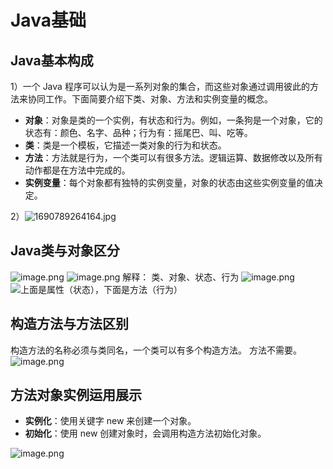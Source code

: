 # Java基础
## Java基本构成
1）一个 Java 程序可以认为是一系列对象的集合，而这些对象通过调用彼此的方法来协同工作。下面简要介绍下类、对象、方法和实例变量的概念。

- **对象**：对象是类的一个实例，有状态和行为。例如，一条狗是一个对象，它的状态有：颜色、名字、品种；行为有：摇尾巴、叫、吃等。
- **类**：类是一个模板，它描述一类对象的行为和状态。
- **方法**：方法就是行为，一个类可以有很多方法。逻辑运算、数据修改以及所有动作都是在方法中完成的。
- **实例变量**：每个对象都有独特的实例变量，对象的状态由这些实例变量的值决定。

2）![1690789264164.jpg](https://cdn.nlark.com/yuque/0/2023/jpeg/38420467/1690789269828-1b411680-4994-48ee-bedf-b55213e16437.jpeg#averageHue=%23f0efef&clientId=uce8d3ae6-9553-4&from=paste&height=260&id=ufd483335&originHeight=292&originWidth=757&originalType=binary&ratio=1.125&rotation=0&showTitle=false&size=81499&status=done&style=none&taskId=u46a4c7f0-7288-45b8-bf5c-210295bcb87&title=&width=672.8888888888889)

## Java类与对象区分
![image.png](https://cdn.nlark.com/yuque/0/2023/png/38420467/1690790773832-bc9336a9-ff0d-4886-b3ee-b9e01c2870fc.png#averageHue=%23d7d3c3&clientId=uce8d3ae6-9553-4&from=paste&height=557&id=u3fbb9050&originHeight=627&originWidth=857&originalType=binary&ratio=1.125&rotation=0&showTitle=false&size=377997&status=done&style=none&taskId=uecf47475-f2b3-4e6e-8993-07d8ba6d8ef&title=&width=761.7777777777778)
![image.png](https://cdn.nlark.com/yuque/0/2023/png/38420467/1690790902633-117ea255-b373-42eb-a0ed-bde65d82e903.png#averageHue=%23f8f4f1&clientId=u1634f63d-31e3-4&from=paste&height=558&id=u6ca4819f&originHeight=628&originWidth=986&originalType=binary&ratio=1.125&rotation=0&showTitle=false&size=82439&status=done&style=none&taskId=u9f45562b-d1c0-4e94-9fea-cf888fdaef1&title=&width=876.4444444444445)
解释：
类、对象、状态、行为
![image.png](https://cdn.nlark.com/yuque/0/2023/png/38420467/1690791104409-67a10530-223e-4d2e-bc48-e751ca5e0984.png#averageHue=%23f5f2ee&clientId=u1634f63d-31e3-4&from=paste&height=553&id=u9265ea5a&originHeight=622&originWidth=1138&originalType=binary&ratio=1.125&rotation=0&showTitle=false&size=252211&status=done&style=none&taskId=udb221454-ea35-41df-8720-5fd04efba86&title=&width=1011.5555555555555)
![上面是属性（状态），下面是方法（行为）](https://cdn.nlark.com/yuque/0/2023/png/38420467/1690791172788-5f6ce00a-0f37-4c49-b442-57d29ced5b99.png#averageHue=%23f8f8f8&clientId=u1634f63d-31e3-4&from=paste&height=440&id=uc0d5361d&originHeight=495&originWidth=1146&originalType=binary&ratio=1.125&rotation=0&showTitle=true&size=33847&status=done&style=none&taskId=u45426648-e824-48d0-a91f-4b6d9ed227e&title=%E4%B8%8A%E9%9D%A2%E6%98%AF%E5%B1%9E%E6%80%A7%EF%BC%88%E7%8A%B6%E6%80%81%EF%BC%89%EF%BC%8C%E4%B8%8B%E9%9D%A2%E6%98%AF%E6%96%B9%E6%B3%95%EF%BC%88%E8%A1%8C%E4%B8%BA%EF%BC%89&width=1018.6666666666666 "上面是属性（状态），下面是方法（行为）")
## 构造方法与方法区别
构造方法的名称必须与类同名，一个类可以有多个构造方法。
方法不需要。
![image.png](https://cdn.nlark.com/yuque/0/2023/png/38420467/1690791550796-a376bb8d-a22c-4ed7-bead-aabe1d58286d.png#averageHue=%23636c7a&clientId=u1634f63d-31e3-4&from=paste&height=2412&id=u40babdf2&originHeight=2714&originWidth=820&originalType=binary&ratio=1.125&rotation=0&showTitle=false&size=616346&status=done&style=none&taskId=ub2ab2dfa-0da9-4965-9d5c-97ea2acd909&title=&width=728.8888888888889)
## 方法对象实例运用展示

- **实例化**：使用关键字 new 来创建一个对象。
- **初始化**：使用 new 创建对象时，会调用构造方法初始化对象。

![image.png](https://cdn.nlark.com/yuque/0/2023/png/38420467/1690792256070-4494fe86-e186-452e-8109-be67033e7f9c.png#averageHue=%23f8f7f6&clientId=u1634f63d-31e3-4&from=paste&height=704&id=ud97f1fbe&originHeight=880&originWidth=1123&originalType=binary&ratio=1.125&rotation=0&showTitle=false&size=75201&status=done&style=none&taskId=ufb87b7bf-a188-46e6-aaca-2246142283c&title=&width=898.4)
